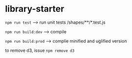 # library-starter


```npm run test```        --> run unit tests  /shapes/**/*.test.js

```npm run build:dev```   --> compile 

```npm run build:prod```  --> complie minified and uglified version




to remove d3, issue ```npm remove d3```
